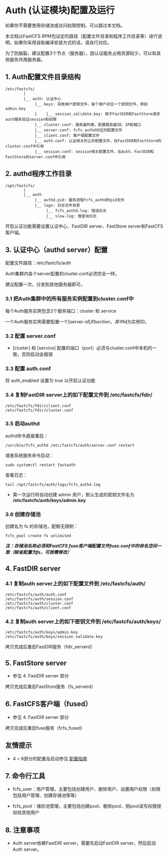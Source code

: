 
# Auth (认证模块)配置及运行

如果你不需要使用存储池或访问权限控制，可以跳过本文档。

本文档以FastCFS RPM包设定的路径（配置文件目录和程序工作目录等）进行说明，如果你采用自助编译安装方式的话，请自行对应。

为了防脑裂，建议配置3个节点（服务器），因认证服务占用资源较少，可以和其他服务共用服务器。

## 1. Auth配置文件目录结构

```
/etc/fastcfs/
        |
        |__ auth: 认证中心
             |__ keys: 存放用户密钥文件，每个用户对应一个密钥文件，例如 admin.key
             |    |__ session_validate.key: 用于FastDIR和FastStore请求auth服务验证session和权限
             |__ cluster.conf: 服务器列表，配置服务器ID、IP和端口
             |__ server.conf: fcfs_authd对应的配置文件
             |__ client.conf: 客户端配置文件
             |__ auth.conf: 认证相关的公共配置文件，在FastDIR和FastStore的cluster.conf中引用
             |__ session.conf: session相关配置文件，在Auth、FastDIR和FastStore的server.conf中引用
```


## 2. authd程序工作目录

```
/opt/fastcfs/
        |
        |__ auth
             |__ authd.pid: 服务进程fcfs_authd的pid文件
             |__ logs: 日志文件目录
                  |__ fcfs_authd.log: 错误日志
                  |__ slow.log: 慢查询日志
```

开启认证功能需要设置认证中心、FastDIR server、FastStore server和FastCFS客户端。

## 3. 认证中心（authd server）配置

配置文件路径：/etc/fastcfs/auth

Auth集群内各个server配置的cluster.conf必须完全一样。

建议配置一次，分发到其他服务器即可。

### 3.1 把Auth集群中的所有服务实例配置到cluster.conf中

每个Auth服务实例包含2个服务端口：cluster 和 service

一个Auth服务实例需要配置一个[server-$id]的section，其中$id为实例ID。

### 3.2 配置 server.conf

* [cluster] 和 [service] 配置的端口（port）必须与cluster.conf中本机的一致，否则启动会报错

### 3.3 配置 auth.conf

将 auth_enabled 设置为 true 以开启认证功能

### 3.4 复制FastDIR server上的如下配置文件到 /etc/fastcfs/fdir/

```
/etc/fastcfs/fdir/client.conf
/etc/fastcfs/fdir/cluster.conf
```

### 3.5 启动authd

authd命令直接重启：

```
/usr/bin/fcfs_authd /etc/fastcfs/auth/server.conf restart
```

或者系统服务命令启动：

```
sudo systemctl restart fastauth
```

查看日志：

```
tail /opt/fastcfs/auth/logs/fcfs_authd.log
```

* 第一次运行将自动创建 admin 用户，默认生成的密钥文件名为 **/etc/fastcfs/auth/keys/admin.key**

### 3.6 创建存储池

创建名为 fs 的存储池，配额无限制：

```
fcfs_pool create fs unlimited
```

**_注：存储池名称必须和FastCFS fuse客户端配置文件fuse.conf中的命名空间一致（缺省配置为fs，可按需修改）_**

## 4. FastDIR server

### 4.1 复制auth server上的如下配置文件到 /etc/fastcfs/auth/

```
/etc/fastcfs/auth/auth.conf
/etc/fastcfs/auth/session.conf
/etc/fastcfs/auth/cluster.conf
/etc/fastcfs/auth/client.conf
```

### 4.2 复制auth server上的如下密钥文件到 /etc/fastcfs/auth/keys/

```
/etc/fastcfs/auth/keys/admin.key
/etc/fastcfs/auth/keys/session_validate.key
```

拷贝完成后重启FastDIR服务（fdir_serverd）

## 5. FastStore server

* 参见 4. FastDIR server 部分


拷贝完成后重启FastStore服务（fs_serverd）

## 6. FastCFS客户端（fused）

* 参见 4. FastDIR server 部分

拷贝完成后重启fuse服务（fcfs_fused）

## 友情提示

* 4 ~ 6部分的配置及启动参见 [配置指南](CONFIGURE-zh_CN.md)


## 7. 命令行工具

* fcfs_user：用户管理，主要包括创建用户、删除用户、设置用户权限（权限包括用户管理、创建存储池等等）

* fcfs_pool：储存池管理，主要包括创建pool、删除pool、把pool读写权限授权给其他用户

## 8. 注意事项

* Auth server依赖FastDIR server，需要先启动FastDIR server，然后启动Auth server。
